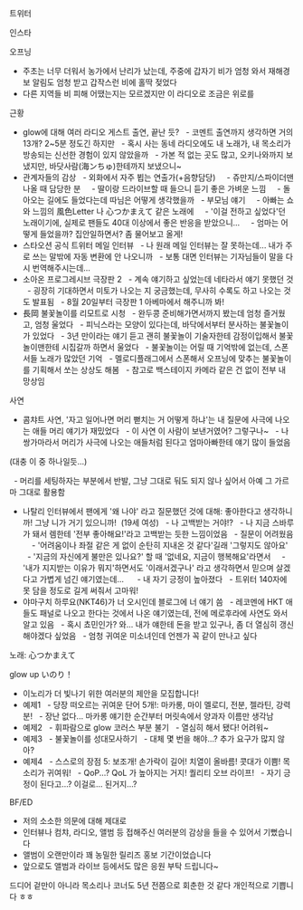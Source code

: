 

트위터



인스타

오프닝
- 주초는 너무 더워서 농가에서 난리가 났는데, 주중에 갑자기 비가 엄청 와서 재해경보 알림도 엄청 받고 갑작스런 비에 홀딱 젖었다
- 다른 지역들 비 피해 어땠는지는 모르겠지만 이 라디오로 조금은 위로를

근황
- glow에 대해 여러 라디오 게스트 출연, 끝난 듯?
  - 코멘트 출연까지 생각하면 거의 13개? 2~5분 정도긴 하지만
  - 혹시 사는 동네 라디오에도 내 노래가, 내 목소리가 방송되는 신선한 경험이 있지 않았을까
  - 가본 적 없는 곳도 많고, 오키나와까지 보냈지만, 바닷사람(海ンちゅ)한테까지 보냈으니~
- 관계자들의 감상
  - 외화에서 자주 뵙는 연출가(+음향담당)
    - 쥬만지/스파이더맨 나올 때 담당한 분
    - 딸이랑 드라이브할 때 들으니 듣기 좋은 가벼운 느낌
    - 돌아오는 길에도 들었다는데 따님은 어떻게 생각했을까
  - 부모님 얘기
    - 아빠는 쇼와 느낌의 風色Letter 나 心つかまえて 같은 노래에
    - '이걸 전하고 싶었다'던 노래이기에, 실제로 팬들도 40대 이상에서 좋은 반응을 받았으니...
    - 엄마는 어떻게 들었을까? 집안일하면서? 좀 물어보고 올게!
- 스타오션 공식 트위터 메일 인터뷰
  - 나 원래 메일 인터뷰는 잘 못하는데... 내가 주로 쓰는 말밖에 자동 변환에 안 나오니까
  - 보통 대면 인터뷰는 기자님들이 말을 다시 번역해주시는데...
- 소아온 프로그레시브 극장판 2
  - 계속 얘기하고 싶었는데 네타라서 얘기 못했던 것
  - 굉장히 기대하면서 미토가 나오는 지 궁금했는데, 무사히 수록도 하고 나오는 것도 발표됨
  - 8월 20일부터 극장판 1 아베마에서 해주니까 봐!
- 長岡 불꽃놀이를 리모트로 시청
  - 완두콩 준비해가면서까지 봤는데 엄청 즐거웠고, 엄청 울었다
  - 피닉스라는 모양이 있다는데, 바닥에서부터 분사하는 불꽃놀이가 있었다
  - 3년 만이라는 얘기 듣고 괜히 불꽃놀이 기술자한테 감정이입해서 불꽃놀이맨한테 시집갈까 하면서 울었다
  - 불꽃놀이는 어릴 때 기억밖에 없는데, 스폰서들 노래가 많았던 기억
  - 멜로디플래그에서 스폰해서 오프닝에 맞추는 불꽃놀이를 기획해서 쏘는 상상도 해봄
  - 참고로 백스테이지 카메라 같은 건 없이 전부 내 망상임

사연
- 콤챠트 사연, '자고 일어나면 머리 뻗치는 거 어떻게 하냐'는 내 질문에 사극에 나오는 애들 머리 얘기가 재밌었다
  - 이 사연 이 사람이 보낸거였어? 그렇구나~
  - 나 쌍가마라서 머리가 사극에 나오는 애들처럼 된다고 엄마아빠한테 얘기 많이 들었음




(대충 이 중 하나일듯...)

  - 머리를 세팅하자는 부분에서 반발, 그냥 그대로 둬도 되지 않나 싶어서 아예 그 가르마 그대로 활용함
- 나탈리 인터뷰에서 팬에게 '왜 나야' 라고 질문했던 것에 대해: 좋아한다고 생각하니까! 그냥 니가 거기 있으니까!  (19세 여성)
  - 나 고백받는 거야!?
  - 나 지금 스바루가 돼서 렘한테 '전부 좋아해요!'라고 고백받는 듯한 느낌이었음
  - 질문이 어려웠음
    - '어려움이나 좌절 같은 게 없이 순탄히 지내온 것 같다'길래 '그렇지도 않아요'
    - '지금의 자신에게 불만은 있나요?' 할 때 '없네요, 지금이 행복해요'라면서
    - '내가 지지받는 이유가 뭐지'하면서도 '이래서겠구나' 라고 생각하면서 믿으며 살겠다고 가볍게 넘긴 얘기였는데... 
    - 내 자기 긍정이 높아졌다
  - 트위터 140자에 못 담을 정도로 길게 써줘서 고마워!
- 야마구치 하루요(NKT46)가 너 오시인데 블로그에 너 얘기 씀
  - 레코멘에 HKT 애들도 패널로 나오고 한다는 것에서 나온 얘기였는데, 전에 메로후라에 사연도 와서 알고 있음
  - 혹시 쵸민인가? 와... 내가 얘한테 돈을 받고 있구나, 좀 더 열심히 갱신해야겠다 싶었음
  - 엄청 귀여운 미소녀인데 언젠가 꼭 같이 만나고 싶다

노래: 心つかまえて

glow up いのり！
- 이노리가 더 빛나기 위한 여러분의 제안을 모집합니다!
- 예제1
  - 당장 떠오르는 귀여운 단어 5개!: 마카롱, 마이 멜로디, 전분, 젤라틴, 강력분!
  - 장난 없다... 마카롱 얘기한 순간부터 머릿속에서 양과자 이름만 생각남
- 예제2
  - 휘파람으로 glow 코러스 부분 불기
  - 열심히 해서 됐다! 어려워~
- 예제3
  - 불꽃놀이를 성대모사하기
  - 대체 몇 번을 해야...? 추가 요구가 많지 않아? 
- 예제4
  - 스스로의 장점 5: 보조개! 손가락이 길어! 치열이 올바름! 콧대가 이쁨! 목소리가 귀여워!
  - QoP...? QoL 가 높아지는 거지! 퀄리티 오브 라이프!
  - 자기 긍정이 된다고...? 이걸로... 된거지...? 

BF/ED
- 저의 소소한 의문에 대해 제대로 
- 인터뷰나 컴챠, 라디오, 앨범 등 접해주신 여러분의 감상을 들을 수 있어서 기뻤습니다
- 앨범이 오랜만이라 꽤 농밀한 릴리즈 홍보 기간이었습니다
- 앞으로도 앨범과 라이브 등에서도 많은 응원 부탁 드립니다~

드디어 겉만이 아니라 목소리나 코너도 5년 전쯤으로 회춘한 것 같다
개인적으로 기쁩니다 ㅎㅎ

